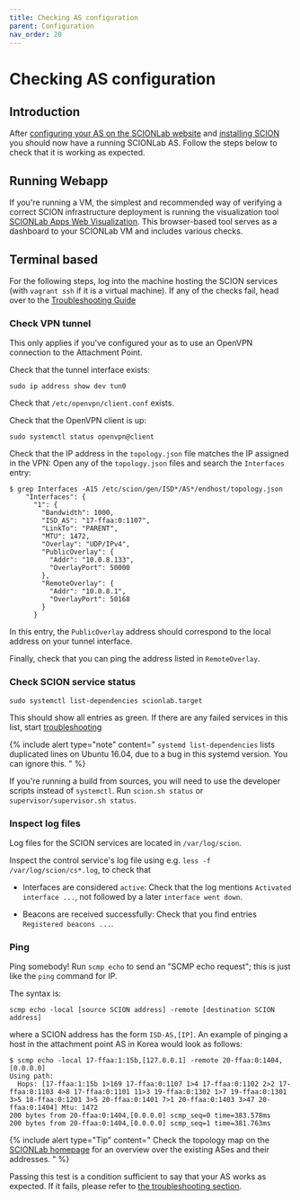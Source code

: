 ```yaml
---
title: Checking AS configuration
parent: Configuration
nav_order: 20
---
```


# Checking AS configuration


## Introduction

After [configuring your AS on the SCIONLab website](../config/create_as.html) and [installing SCION](../install/) you should now have a running SCIONLab AS. Follow the steps below to check that it is working as expected.


## Running Webapp

If you're running a VM, the simplest and recommended way of verifying a correct SCION infrastructure deployment is running the visualization tool [SCIONLab Apps Web Visualization](../apps/as_visualization/webapp.html).
This browser-based tool serves as a dashboard to your SCIONLab VM and includes various checks.


## Terminal based

For the following steps, log into the machine hosting the SCION services (with `vagrant ssh` if it is a virtual machine).
If any of the checks fail, head over to the [Troubleshooting Guide](../faq/troubleshooting.html)

### Check VPN tunnel

This only applies if you've configured your as to use an OpenVPN connection to the Attachment Point.

Check that the tunnel interface exists:

    sudo ip address show dev tun0

Check that `/etc/openvpn/client.conf` exists.

Check that the OpenVPN client is up:

    sudo systemctl status openvpn@client


Check that the IP address in the `topology.json` file matches the IP assigned in the VPN:
Open any of the `topology.json` files and search the `Interfaces` entry:

    $ grep Interfaces -A15 /etc/scion/gen/ISD*/AS*/endhost/topology.json
        "Interfaces": {
          "1": {
            "Bandwidth": 1000,
            "ISD_AS": "17-ffaa:0:1107",
            "LinkTo": "PARENT",
            "MTU": 1472,
            "Overlay": "UDP/IPv4",
            "PublicOverlay": {
              "Addr": "10.0.8.133",
              "OverlayPort": 50000
            },
            "RemoteOverlay": {
              "Addr": "10.0.8.1",
              "OverlayPort": 50168
            }
          }

In this entry, the `PublicOverlay` address should correspond to the local address on your tunnel interface.

Finally, check that you can ping the address listed in `RemoteOverlay`.


### Check SCION service status

    sudo systemctl list-dependencies scionlab.target


This should show all entries as green. If there are any failed services in this list, start [troubleshooting](../faq/troubleshooting.html)

{% include alert type="note" content="
`systemd list-dependencies` lists duplicated lines on Ubuntu 16.04, due to a bug in this systemd version. You can ignore this.
" %}


If you're running a build from sources, you will need to use the developer scripts instead of `systemctl`.
Run `scion.sh status` or `supervisor/supervisor.sh status`.


### Inspect log files

Log files for the SCION services are located in `/var/log/scion`.

Inspect the control service's log file using e.g. `less -f /var/log/scion/cs*.log`, to check that

*   Interfaces are considered `active`:
    Check that the log mentions `Activated interface ...`, not followed by a later `interface went down`.

*   Beacons are received successfully:
    Check that you find entries `Registered beacons ...`.


### Ping

Ping somebody! Run `scmp echo` to send an "SCMP echo request"; this is just like the `ping` command for IP.

The syntax is:

    scmp echo -local [source SCION address] -remote [destination SCION address]

where a SCION address has the form `ISD-AS,[IP]`. An example of pinging a host in the attachment point AS in Korea would look as follows:

    $ scmp echo -local 17-ffaa:1:15b,[127.0.0.1] -remote 20-ffaa:0:1404,[0.0.0.0]
    Using path:
      Hops: [17-ffaa:1:15b 1>169 17-ffaa:0:1107 1>4 17-ffaa:0:1102 2>2 17-ffaa:0:1103 4>8 17-ffaa:0:1101 11>3 19-ffaa:0:1302 1>7 19-ffaa:0:1301 3>5 18-ffaa:0:1201 3>5 20-ffaa:0:1401 7>1 20-ffaa:0:1403 3>47 20-ffaa:0:1404] Mtu: 1472
    200 bytes from 20-ffaa:0:1404,[0.0.0.0] scmp_seq=0 time=383.578ms
    200 bytes from 20-ffaa:0:1404,[0.0.0.0] scmp_seq=1 time=381.763ms


{% include alert type="Tip" content="
Check the topology map on the [SCIONLab homepage](https://www.scionlab.org) for an overview over the existing ASes and their addresses.
" %}

Passing this test is a condition sufficient to say that your AS works as expected. If it fails, please refer to [the troubleshooting section](../faq/troubleshooting.html).
